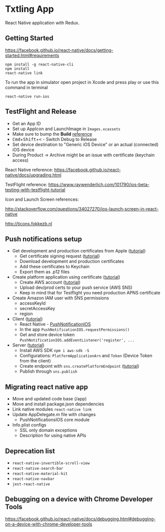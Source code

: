 # Txtling App

React Native application with Redux.


## Getting Started

https://facebook.github.io/react-native/docs/getting-started.html#requirements

```
npm install -g react-native-cli
npm install
react-native link
```

To run the app in simulator open project in Xcode and press play or use this command in terminal

```
react-native run-ios
```


## TestFlight and Release

- Get an App ID
- Set up AppIcon and LaunchImage in `Images.xcassets`
- Make sure to bump the **Build** [reference](http://stackoverflow.com/questions/4933093/cfbundleversion-in-the-info-plist-upload-error)
- <kbd>Cmd</kbd>+<kbd>Shift</kbd>+<kbd><</kbd> - Switch Debug to Release
- Set device destination to "Generic iOS Device" or an actual (connected) iOS device
- During Product -> Archive might be an issue with certificate (keychain access)

React Native reference: https://facebook.github.io/react-native/docs/upgrading.html

TestFlight reference: https://www.raywenderlich.com/101790/ios-beta-testing-with-testflight-tutorial

Icon and Launch Screen references:

http://stackoverflow.com/questions/34027270/ios-launch-screen-in-react-native

http://ticons.fokkezb.nl


## Push notifications setup

- Get development and production certificates from Apple ([tutorial](https://www.raywenderlich.com/123862/push-notifications-tutorial))
    - Get certificate signing request ([tutorial](http://stackoverflow.com/questions/12126496/how-to-obtain-certificate-signing-request))
    - Download development and production certificates
    - Add these certificates to Keychain
    - Export them as .p12 files
- Create platform application using certificate ([tutorial](http://docs.aws.amazon.com/sns/latest/dg/mobile-push-send-register.html))
    - Create AWS account ([tutorial](http://docs.aws.amazon.com/sns/latest/dg/mobile-push-apns.html))
    - Upload dev/prod certs to your push service (AWS SNS)
    - Keep in mind that for Testflight you need production APNS certificate
- Create Amazon IAM user with SNS permissions
    - accessKeyId
    - secretAccessKey
    - region
- Client ([tutorial](https://medium.com/@DannyvanderJagt/how-to-use-push-notifications-in-react-native-41e8b14aadae#.jc9dyzz58))
    - React Native - [PushNotificationIOS](https://facebook.github.io/react-native/docs/pushnotificationios.html)
    - In the app `PushNotificationIOS.requestPermissions()`
    - Get and store device token `PushNotificationIOS.addEventListener('register', ...`
- Server ([tutorial](https://gist.github.com/nodkrot/86d5c7685b2e1d8303d0bc232a394534))
    - Install AWS SDK `npm i aws-sdk -S`
    - Configurations: `PlatformApplicationArn` and `Token` (Device Token from the client)
    - Create endpoint with `sns.createPlatformEndpoint` ([tutorial](http://docs.aws.amazon.com/sns/latest/dg/mobile-platform-endpoint.html))
    - Publish through `sns.publish`


## Migrating react native app

- Move and updated code base (/app)
- Move and install package.json dependencies
- Link native modules `react-native link`
- Update AppDelegate.m file with changes
    - PushNotificationsIOS core module
- Info.plist configs
    - SSL only domain exceptions
    - Description for using native APIs


## Deprecation list

- `react-native-invertible-scroll-view`
- `react-native-search-bar`
- `react-native-material-kit`
- `react-native-navbar`
- `jest-react-native`


## Debugging on a device with Chrome Developer Tools

https://facebook.github.io/react-native/docs/debugging.html#debugging-on-a-device-with-chrome-developer-tools

